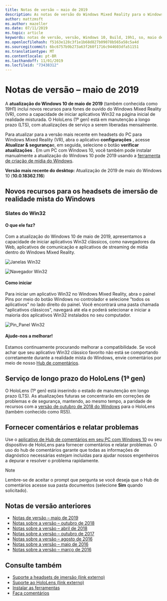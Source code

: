 ```yaml
---
title: Notas de versão – maio de 2019
description: As notas de versão do Windows Mixed Reality para o Windows 10 podem 2019 atualização (também conhecida como 19H1).
author: mattzmsft
ms.author: mazeller
ms.date: 07/11/2019
ms.topic: article
keywords: notas de versão, versão, Windows 10, Build, 19h1, so, maio de 2019
ms.openlocfilehash: f5163e128c3f1e1b68d827b09078b565a58c5a4d
ms.sourcegitcommit: 6bc6757b9b273a63f260f1716c944603dfa51151
ms.translationtype: MT
ms.contentlocale: pt-BR
ms.lasthandoff: 11/01/2019
ms.locfileid: "73438312"
---
```

# <a name="release-notes---may-2019"></a>Notas de versão – maio de 2019

A **atualização do Windows 10 de maio de 2019** (também conhecida como 19H1) inclui novos recursos para fones de ouvido do Windows Mixed Reality (VR), como a capacidade de iniciar aplicativos Win32 na página inicial de realidade misturada. O HoloLens (1º gen) está em manutenção a longo prazo (LTS), com atualizações de serviço a serem liberadas mensalmente.

Para atualizar para a versão mais recente em headsets do PC para Windows Mixed Reality (VR), abra o aplicativo **configurações** , acesse **Atualizar & segurança**e, em seguida, selecione o botão **verificar atualizações** . Em um PC com Windows 10, você também pode instalar manualmente a atualização do Windows 10 pode 2019 usando a [ferramenta de criação de mídia do Windows](https://www.microsoft.com/software-download/windows10).

**Versão mais recente do desktop:** Atualização de 2019 de maio do Windows 10 (**10.0.18362.116**)<br>

## <a name="new-features-for-windows-mixed-reality-immersive-headsets"></a>Novos recursos para os headsets de imersão de realidade mista do Windows

### <a name="win32-slates"></a>Slates do Win32

#### <a name="what-does-it-do"></a>O que ele faz? 
Com a atualização do Windows 10 de maio de 2019, apresentamos a capacidade de iniciar aplicativos Win32 clássicos, como navegadores da Web, aplicativos de comunicação e aplicativos de streaming de mídia dentro do Windows Mixed Reality. 

![Janelas Win32](images/mr-win32-slates-1.png)

![Navegador Win32](images/mr-win32-slates-2.png)

#### <a name="how-to-launch"></a>Como iniciar
Para iniciar um aplicativo Win32 no Windows Mixed Reality, abra o painel Pins por meio do botão Windows no controlador e selecione "todos os aplicativos" no lado direito do painel.  Você encontrará uma pasta chamada "aplicativos clássicos", navegará até ela e poderá selecionar e iniciar a maioria dos aplicativos Win32 instalados no seu computador.

![Pin_Panel Win32](images/mr-win32-slates-pinspanel.png)

#### <a name="please-help-us-improve"></a>Ajude-nos a melhorar!
Estamos continuamente procurando melhorar a compatibilidade.  Se você achar que seu aplicativo Win32 clássico favorito não está se comportando corretamente durante a realidade mista do Windows, envie comentários por meio de nosso [Hub de comentários](https://support.microsoft.com//help/4021566/windows-10-send-feedback-to-microsoft-with-feedback-hub).

## <a name="hololens-1st-gen-long-term-servicing"></a>Serviço de longo prazo do HoloLens (1ª gen)

O HoloLens (1º gen) está inserindo o estado de manutenção em longo prazo (LTS). As atualizações futuras se concentrarão em correções de problemas e de segurança, mantendo, ao mesmo tempo, a paridade de recursos com a [versão de outubro de 2018 do Windows](release-notes-october-2018.md) para o HoloLens (também conhecido como RS5). 

## <a name="provide-feedback-and-report-issues"></a>Fornecer comentários e relatar problemas

Use o [aplicativo de Hub de comentários em seu PC com Windows 10](give-us-feedback.md) ou seu dispositivo de HoloLens para fornecer comentários e relatar problemas. O uso do hub de comentários garante que todas as informações de diagnóstico necessárias estejam incluídas para ajudar nossos engenheiros a depurar e resolver o problema rapidamente.

>[!NOTE]
>Lembre-se de aceitar o prompt que pergunta se você deseja que o Hub de comentários acesse sua pasta documentos (selecione **Sim** quando solicitado).

## <a name="prior-release-notes"></a>Notas de versão anteriores

* [Notas de versão – maio de 2019](release-notes-may-2019.md)
* [Notas sobre a versão – outubro de 2018](release-notes-october-2018.md)
* [Notas sobre a versão – abril de 2018](release-notes-april-2018.md)
* [Notas sobre a versão – outubro de 2017](release-notes-october-2017.md)
* [Notas sobre a versão – agosto de 2016](release-notes-august-2016.md)
* [Notas sobre a versão – maio de 2016](release-notes-may-2016.md)
* [Notas sobre a versão – março de 2016](release-notes-march-2016.md)

## <a name="see-also"></a>Consulte também
* [Suporte a headsets de imersão (link externo)](https://docs.microsoft.com/windows/mixed-reality/enthusiast-guide/troubleshooting-windows-mixed-reality)
* [Suporte ao HoloLens (link externo)](https://support.microsoft.com/products/hololens)
* [Instalar as ferramentas](install-the-tools.md)
* [Faça comentários](give-us-feedback.md)

